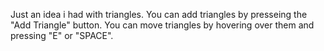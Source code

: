 Just an idea i had with triangles.
You can add triangles by presseing the "Add Triangle" button.
You can move triangles by hovering over them and pressing "E" or "SPACE".
